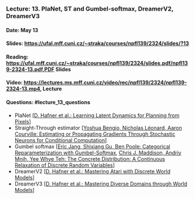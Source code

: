 ### Lecture: 13. PlaNet, ST and Gumbel-softmax, DreamerV2, DreamerV3
#### Date: May 13
#### Slides: https://ufal.mff.cuni.cz/~straka/courses/npfl139/2324/slides/?13
#### Reading: https://ufal.mff.cuni.cz/~straka/courses/npfl139/2324/slides.pdf/npfl139-2324-13.pdf,PDF Slides
#### Video: https://lectures.ms.mff.cuni.cz/video/rec/npfl139/2324/npfl139-2324-13.mp4, Lecture
#### Questions: #lecture_13_questions

- PlaNet [[D. Hafner et al.: Learning Latent Dynamics for Planning from Pixels](https://arxiv.org/abs/1811.04551)]
- Straight-Through estimator  [[Yoshua Bengio, Nicholas Léonard, Aaron Courville: Estimating or Propagating Gradients Through Stochastic Neurons for Conditional Computation](https://arxiv.org/abs/1308.3432)]
- Gumbel softmax [[Eric Jang, Shixiang Gu, Ben Poole: Categorical Reparameterization with Gumbel-Softmax](https://arxiv.org/abs/1611.01144), [Chris J. Maddison, Andriy Mnih, Yee Whye Teh: The Concrete Distribution: A Continuous Relaxation of Discrete Random Variables](https://arxiv.org/abs/1611.00712)]
- DreamerV2 [[D. Hafner et al.: Mastering Atari with Discrete World Models](https://arxiv.org/abs/2010.02193)]
- DreamerV3 [[D. Hafner et al.: Mastering Diverse Domains through World Models](https://arxiv.org/abs/2301.04104)]
